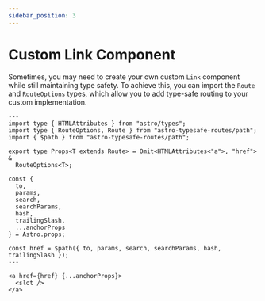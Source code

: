 ```yaml
---
sidebar_position: 3
---
```

# Custom Link Component
Sometimes, you may need to create your own custom `Link` component while still maintaining type safety. To achieve this, you can import the `Route` and `RouteOptions` types, which allow you to add type-safe routing to your custom implementation.
```tsx
---
import type { HTMLAttributes } from "astro/types";
import type { RouteOptions, Route } from "astro-typesafe-routes/path";
import { $path } from "astro-typesafe-routes/path";

export type Props<T extends Route> = Omit<HTMLAttributes<"a">, "href"> &
  RouteOptions<T>;

const {
  to,
  params,
  search,
  searchParams,
  hash,
  trailingSlash,
  ...anchorProps
} = Astro.props;

const href = $path({ to, params, search, searchParams, hash, trailingSlash });
---

<a href={href} {...anchorProps}>
  <slot />
</a>
```